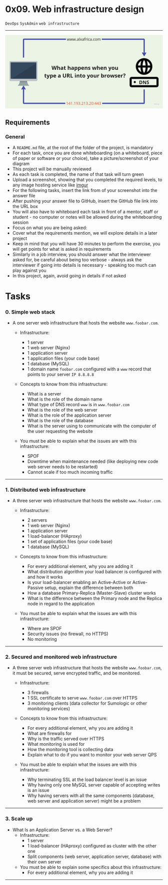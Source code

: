 # 0x09. Web infrastructure design
`DevOps` `SysAdmin` `web infrastructure`
<hr>

![img](https://github.com/Real-Sello/alx-system_engineering-devops/blob/master/0x09-web_infrastructure_design/images/Technical.jpg)
## Requirements
### General
- A `README.md` file, at the root of the folder of the project, is mandatory
- For each task, once you are done whiteboarding (on a whiteboard, piece of paper or software or your choice), take a picture/screenshot of your diagram
- This project will be manually reviewed
- As each task is completed, the name of that task will turn green
- Upload a screenshot, showing that you completed the required levels, to any image hosting service like [imgur](https://imgur.com/)
- For the following tasks, insert the link from of your screenshot into the answer file
- After pushing your answer file to GitHub, insert the GitHub file link into the URL box
- You will also have to whiteboard each task in front of a mentor, staff or student - no computer or notes will be allowed during the whiteboarding session
- Focus on what you are being asked:
- Cover what the requirements mention, we will explore details in a later project
- Keep in mind that you will have 30 minutes to perform the exercise, you will get points for what is asked in requirements
- Similarly in a job interview, you should answer what the interviewer asked for, be careful about being too verbose - always ask the interviewer if going into details is necessary - speaking too much can play against you
- In this project, again, avoid going in details if not asked

# Tasks

### 0. Simple web stack
- A one server web infrastructure that hosts the website `www.foobar.com`.

    - Infrastructure:
       - 1 server
        - 1 web server (Nginx)
        - 1 application server
        - 1 application files (your code base)
        - 1 database (MySQL)
        - 1 domain name `foobar.com` configured with a `www` record that points to your server `IP 8.8.8.8`

    - Concepts to know from this infrastructure:
        - What is a server
        - What is the role of the domain name
        - What type of DNS record `www` is in `www.foobar.com`
        - What is the role of the web server
        - What is the role of the application server
        - What is the role of the database
        - What is the server using to communicate with the computer of the user requesting the website
        
    - You must be able to explain what the issues are with this infrastructure:
        - SPOF
        - Downtime when maintenance needed (like deploying new code web server needs to be restarted)
        - Cannot scale if too much incoming traffic
<hr>

### 1. Distributed web infrastructure
- A three server web infrastructure that hosts the website `www.foobar.com`.

    - Infrastructure:
       - 2 servers
       - 1 web server (Nginx)
       - 1 application server
       - 1 load-balancer (HAproxy)
       - 1 set of application files (your code base)
       - 1 database (MySQL)

    - Concepts to know from this infrastructure:
        - For every additional element, why you are adding it
        - What distribution algorithm your load balancer is configured with and how it works
        - Is your load-balancer enabling an Active-Active or Active-Passive setup, explain the difference between both
        - How a database Primary-Replica (Master-Slave) cluster works
        - What is the difference between the Primary node and the Replica node in regard to the application
        
    - You must be able to explain what the issues are with this infrastructure:
        - Where are SPOF
        - Security issues (no firewall, no HTTPS)
        - No monitoring

<hr>

### 2. Secured and monitored web infrastructure
- A three server web infrastructure that hosts the website `www.foobar.com`, it must be secured, serve encrypted traffic, and be monitored.

    - Infrastructure:
        - 3 firewalls
        - 1 SSL certificate to serve `www.foobar.com` over HTTPS
        - 3 monitoring clients (data collector for Sumologic or other monitoring services)

    - Concepts to know from this infrastructure:
        - For every additional element, why you are adding it
        - What are firewalls for
        - Why is the traffic served over HTTPS
        - What monitoring is used for
        - How the monitoring tool is collecting data
        - Explain what to do if you want to monitor your web server QPS

    - You must be able to explain what the issues are with this infrastructure:
        - Why terminating SSL at the load balancer level is an issue
        - Why having only one MySQL server capable of accepting writes is an issue
        - Why having servers with all the same components (database, web server and application server) might be a problem
<hr>

### 3. Scale up
- What Is an Application Server vs. a Web Server?
    - Infrastructure:
        - 1 server
        - 1 load-balancer (HAproxy) configured as cluster with the other one
        - Split components (web server, application server, database) with their own server
    - You must be able to explain some specifics about this infrastructure:
        - For every additional element, why you are adding it
<hr>